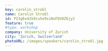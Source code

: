 ```yaml
---
key: carolin_strobl
name: Carolin Strobl
id: PZ3g6x42k9cu5e9siNoFQV8Z6jy2
feature: true
#type: workshop
company: University of Zurich
city: 'Zurich, Switzerland'
photoURL: /images/speakers/carolin_strobl.jpg
---
```

